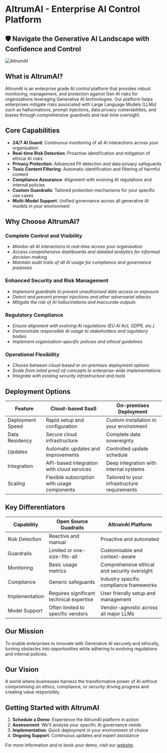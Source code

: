 # AltrumAI - Enterprise AI Control Platform

## 🛡 **Navigate the Generative AI Landscape with Confidence and Control**

![AltrumAI](./profile/altrumai.jpeg)

## **What is AltrumAI?**

AltrumAI is an enterprise grade AI control platform that provides robust monitoring, management, and protection against Gen AI risks for organisations leveraging Generative AI technologies. Our platform helps enterprises mitigate risks associated with Large Language Models (LLMs) such as hallucinations, prompt injections, data privacy vulnerabilities, and biases through comprehensive guardrails and real-time oversight.

## **Core Capabilities**

- **24/7 AI Guard**: Continuous monitoring of all AI interactions across your organisation
- **Real-time Risk Detection**: Proactive identification and mitigation of ethical AI risks  
- **Privacy Protection**: Advanced PII detection and data privacy safeguards
- **Toxic Content Filtering**: Automatic identification and filtering of harmful content
- **Compliance Assurance**: Alignment with evolving AI regulations and internal policies
- **Custom Guardrails**: Tailored protection mechanisms for your specific use cases
- **Multi-Model Support**: Unified governance across all generative AI models in your environment

## **Why Choose AltrumAI?**

### **Complete Control and Visibility**
- *Monitor all AI interactions in real-time across your organisation*
- *Access comprehensive dashboards and detailed analytics for informed decision-making*
- *Maintain audit trails of all AI usage for compliance and governance purposes*

### **Enhanced Security and Risk Management**
- *Implement guardrails to prevent unauthorised data access or exposure*
- *Detect and prevent prompt injections and other adversarial attacks*
- *Mitigate the risk of AI hallucinations and inaccurate outputs*

### **Regulatory Compliance**
- *Ensure alignment with evolving AI regulations (EU AI Act, GDPR, etc.)*
- *Demonstrate responsible AI usage to stakeholders and regulatory bodies*
- *Implement organisation-specific policies and ethical guidelines*

### **Operational Flexibility**
- *Choose between cloud-based or on-premises deployment options*
- *Scale from initial proof-of-concepts to enterprise-wide implementations*
- *Integrate with existing security infrastructure and tools*

## **Deployment Options**

| Feature | Cloud-based SaaS | On-premises Deployment |
|---------|-----------------|------------------------|
| Deployment Speed | Rapid setup and configuration | Custom installation in your environment |
| Data Residency | Secure cloud infrastructure | Complete data sovereignty |
| Updates | Automatic updates and improvements | Controlled update schedule |
| Integration | API-based integration with cloud services | Deep integration with internal systems |
| Scaling | Flexible subscription with usage components | Tailored to your infrastructure requirements |

## **Key Differentiators**

| Capability | Open Source Guadrails                    | AltrumAI Platform                            |
|------------|------------------------------------------|----------------------------------------------|
| Risk Detection | Reactive and manual                      | Proactive and automated                      |
| Guardrails | Limited or one-size-fits-all             | Customisable and context-aware               |
| Monitoring | Basic usage metrics                      | Comprehensive ethical and security oversight |
| Compliance | Generic safeguards                       | Industry specific compliance frameworks      |
| Implementation | Requires significant technical expertise | User friendly setup and management           |
| Model Support | Often limited to specific vendors        | Vendor-agnostic across all major LLMs        |

## **Our Mission**

To enable enterprises to innovate with Generative AI securely and ethically, turning obstacles into opportunities while adhering to evolving regulations and internal policies.

## **Our Vision**

A world where businesses harness the transformative power of AI without compromising on ethics, compliance, or security driving progress and creating value responsibly.

## **Getting Started with AltrumAI**

1. **Schedule a Demo**: Experience the AltrumAI platform in action
2. **Assessment**: We'll analyse your specific AI governance needs
3. **Implementation**: Quick deployment in your environment of choice
4. **Ongoing Support**: Continuous updates and expert assistance

For more information and to book your demo, visit our [website](https://www.altrum.ai).